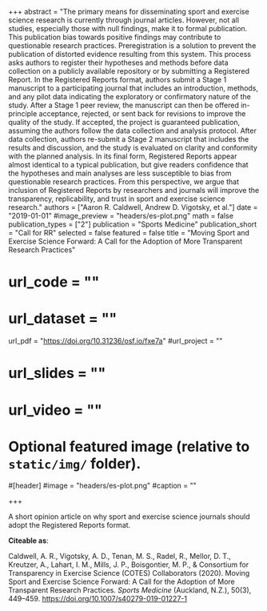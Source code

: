 +++
abstract = "The primary means for disseminating sport and exercise science research is currently through journal articles. However, not all studies, especially those with null findings, make it to formal publication. This publication bias towards positive findings may contribute to questionable research practices. Preregistration is a solution to prevent the publication of distorted evidence resulting from this system. This process asks authors to register their hypotheses and methods before data collection on a publicly available repository or by submitting a Registered Report. In the Registered Reports format, authors submit a Stage 1 manuscript to a participating journal that includes an introduction, methods, and any pilot data indicating the exploratory or confirmatory nature of the study. After a Stage 1 peer review, the manuscript can then be offered in-principle acceptance, rejected, or sent back for revisions to improve the quality of the study. If accepted, the project is guaranteed publication, assuming the authors follow the data collection and analysis protocol. After data collection, authors re-submit a Stage 2 manuscript that includes the results and discussion, and the study is evaluated on clarity and conformity with the planned analysis. In its final form, Registered Reports appear almost identical to a typical publication, but give readers confidence that the hypotheses and main analyses are less susceptible to bias from questionable research practices. From this perspective, we argue that inclusion of Registered Reports by researchers and journals will improve the transparency, replicability, and trust in sport and exercise science research."
authors = ["Aaron R. Caldwell, Andrew D. Vigotsky, et al."]
date = "2019-01-01"
#image_preview = "headers/es-plot.png"
math = false
publication_types = ["2"]
publication = "Sports Medicine"
publication_short = "Call for RR"
selected = false
featured = false
title = "Moving Sport and Exercise Science Forward: A Call for the Adoption of More Transparent Research Practices"
# url_code = ""
# url_dataset = ""
url_pdf = "https://doi.org/10.31236/osf.io/fxe7a"
#url_project = ""
# url_slides = ""
# url_video = ""



# Optional featured image (relative to `static/img/` folder).
#[header]
#image = "headers/es-plot.png"
#caption = ""

+++

A short opinion article on why sport and exercise science journals should adopt the Registered Reports format.

**Citeable as**:

Caldwell, A. R., Vigotsky, A. D., Tenan, M. S., Radel, R., Mellor, D. T., Kreutzer, A., Lahart, I. M., Mills, J. P., Boisgontier, M. P., & Consortium for Transparency in Exercise Science (COTES) Collaborators (2020). Moving Sport and Exercise Science Forward: A Call for the Adoption of More Transparent Research Practices. *Sports Medicine* (Auckland, N.Z.), 50(3), 449–459. <https://doi.org/10.1007/s40279-019-01227-1>
